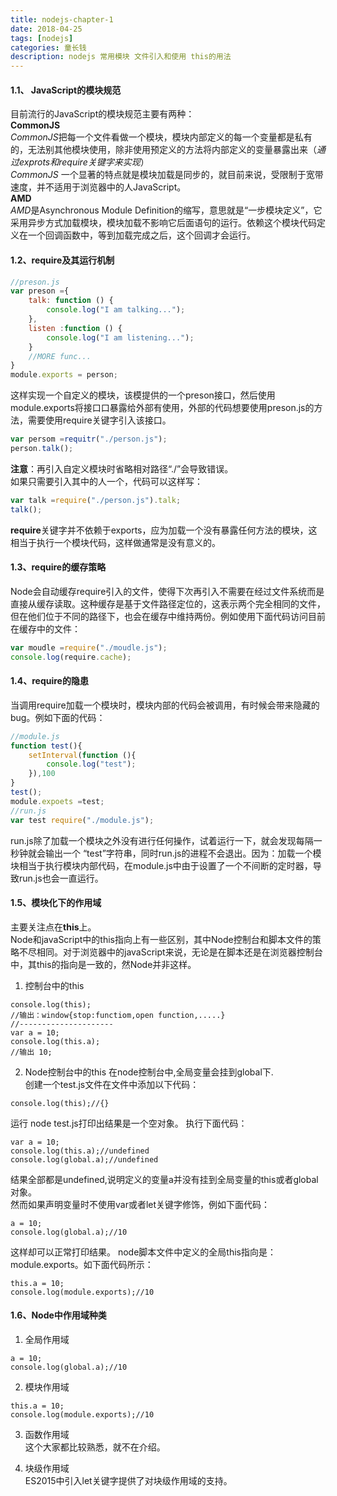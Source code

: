 ```yaml
---
title: nodejs-chapter-1
date: 2018-04-25
tags: [nodejs]
categories: 童长钱
description: nodejs 常用模块 文件引入和使用 this的用法
---
```


#### 1.1、 JavaScript的模块规范  
目前流行的JavaScript的模块规范主要有两种：  
**CommonJS**  
*CommonJS*把每一个文件看做一个模块，模块内部定义的每一个变量都是私有的，无法别其他模块使用，除非使用预定义的方法将内部定义的变量暴露出来（*通过exprots和require关键字来实现*）  
*CommonJS* 一个显著的特点就是模块加载是同步的，就目前来说，受限制于宽带速度，并不适用于浏览器中的人JavaScript。  
**AMD**  
*AMD*是Asynchronous Module Definition的缩写，意思就是“一步模块定义”，它采用异步方式加载模块，模块加载不影响它后面语句的运行。依赖这个模块代码定义在一个回调函数中，等到加载完成之后，这个回调才会运行。  
<!--more-->
#### 1.2、require及其运行机制  

``` node.js
//preson.js
var preson ={
    talk: function () {
        console.log("I am talking..."); 
    },
    listen :function () {
        console.log("I am listening..."); 
    }
    //MORE func...
}
module.exports = person;
```  

这样实现一个自定义的模块，该模提供的一个preson接口，然后使用module.exports将接口口暴露给外部有使用，外部的代码想要使用preson.js的方法，需要使用require关键字引入该接口。  

```node.js
var persom =requitr("./person.js");
person.talk();
```  

**注意**：再引入自定义模块时省略相对路径“./”会导致错误。  
如果只需要引入其中的人一个，代码可以这样写：  

```node.js
var talk =require("./person.js").talk;
talk();
```  

**require**关键字并不依赖于exports，应为加载一个没有暴露任何方法的模块，这相当于执行一个模块代码，这样做通常是没有意义的。   

#### 1.3、require的缓存策略  

Node会自动缓存require引入的文件，使得下次再引入不需要在经过文件系统而是直接从缓存读取。这种缓存是基于文件路径定位的，这表示两个完全相同的文件，但在他们位于不同的路径下，也会在缓存中维持两份。例如使用下面代码访问目前在缓存中的文件：  

```node.js
var moudle =require("./moudle.js");
console.log(require.cache);
```

#### 1.4、require的隐患
当调用require加载一个模块时，模块内部的代码会被调用，有时候会带来隐藏的bug。例如下面的代码：  

```node.js
//module.js
function test(){
    setInterval(function (){
        console.log("test");
    }),100
}
test();
module.expoets =test;
//run.js
var test require("./module.js");
```
run.js除了加载一个模块之外没有进行任何操作，试着运行一下，就会发现每隔一秒钟就会输出一个 “test”字符串，同时run.js的进程不会退出。因为：加载一个模块相当于执行模块内部代码，在module.js中由于设置了一个不间断的定时器，导致run.js也会一直运行。 

#### 1.5、模块化下的作用域
主要关注点在**this**上。  
Node和javaScript中的this指向上有一些区别，其中Node控制台和脚本文件的策略不尽相同。对于浏览器中的javaScript来说，无论是在脚本还是在浏览器控制台中，其this的指向是一致的，然Node并非这样。
1. 控制台中的this

``` nodejs
console.log(this);
//输出：window{stop:functiom,open function,.....}
//---------------------
var a = 10;
console.log(this.a);
//输出 10;
```
2. Node控制台中的this
在node控制台中,全局变量会挂到global下.  
创建一个test.js文件在文件中添加以下代码：
``` nodejs
console.log(this);//{}
```
运行 node test.js打印出结果是一个空对象。
执行下面代码：
``` nodejs
var a = 10;
console.log(this.a);//undefined
console.log(global.a);//undefined
```
结果全部都是undefined,说明定义的变量a并没有挂到全局变量的this或者global对象。  
然而如果声明变量时不使用var或者let关键字修饰，例如下面代码：
``` nodejs
a = 10;
console.log(global.a);//10
```
这样却可以正常打印结果。
node脚本文件中定义的全局this指向是：module.exports。如下面代码所示：

``` nodejs
this.a = 10;
console.log(module.exports);//10
```
#### 1.6、Node中作用域种类
1. 全局作用域
``` nodejs
a = 10;
console.log(global.a);//10
```
2. 模块作用域
``` nodejs
this.a = 10;
console.log(module.exports);//10
```
3. 函数作用域  
这个大家都比较熟悉，就不在介绍。  

4. 块级作用域  
ES2015中引入let关键字提供了对块级作用域的支持。